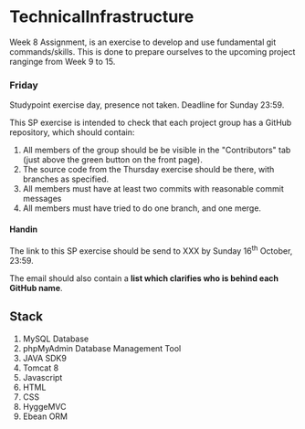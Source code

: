 # TechnicalInfrastructure
Week 8 Assignment, is an exercise to develop and use fundamental git commands/skills. 
This is done to prepare ourselves to the upcoming project ranginge from Week 9 to 15. 

### Friday
Studypoint exercise day, presence not taken. Deadline for Sunday 23:59.


This SP exercise is intended to check that each project group has a GitHub repository, which should contain:

1. All members of the group should be be visible in the "Contributors" tab (just above the green button on the front page).
1. The source code from the Thursday exercise should be there, with branches as specified.
1. All members must have at least two commits with reasonable commit messages
1. All members must have tried to do one branch, and one merge.

#### Handin 
The link to this SP exercise should be send to XXX by Sunday 16<sup>th</sup> October, 23:59. 

The email should also contain a **list which clarifies who is behind each GitHub name**.




## Stack
1. MySQL Database
1. phpMyAdmin Database Management Tool
1. JAVA SDK9
1. Tomcat 8
1. Javascript
1. HTML
1. CSS
1. HyggeMVC
1. Ebean ORM 
